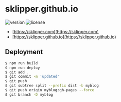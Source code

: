 # sklipper.github.io

![version](https://img.shields.io/badge/version-0.1.5-teal.svg)
![license](https://img.shields.io/badge/license-MIT-blue.svg)

- [https://sklipper.com](https://sklipper.com)
- [https://sklipper.github.io](https://sklipper.github.io)

## Deployment

```bash
$ npm run build
$ npm run deploy
$ git add .
$ git commit -m 'updated'
$ git push
$ git subtree split --prefix dist -b myblog
$ git push origin myblog:gh-pages --force
$ git branch -D myblog
```